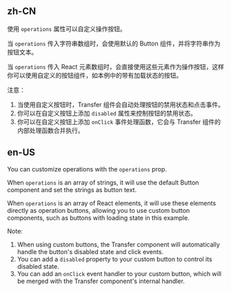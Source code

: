 ## zh-CN

使用 `operations` 属性可以自定义操作按钮。

当 `operations` 传入字符串数组时，会使用默认的 Button 组件，并将字符串作为按钮文本。

当 `operations` 传入 React 元素数组时，会直接使用这些元素作为操作按钮，这样你可以使用自定义的按钮组件，如本例中的带有加载状态的按钮。

注意：

1. 当使用自定义按钮时，Transfer 组件会自动处理按钮的禁用状态和点击事件。
2. 你可以在自定义按钮上添加 `disabled` 属性来控制按钮的禁用状态。
3. 你可以在自定义按钮上添加 `onClick` 事件处理函数，它会与 Transfer 组件的内部处理函数合并执行。

## en-US

You can customize operations with the `operations` prop.

When `operations` is an array of strings, it will use the default Button component and set the strings as button text.

When `operations` is an array of React elements, it will use these elements directly as operation buttons, allowing you to use custom button components, such as buttons with loading state in this example.

Note:

1. When using custom buttons, the Transfer component will automatically handle the button's disabled state and click events.
2. You can add a `disabled` property to your custom button to control its disabled state.
3. You can add an `onClick` event handler to your custom button, which will be merged with the Transfer component's internal handler.
